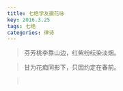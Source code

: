 ```yaml
---
title: 七绝学友摄花咏
key: 2016.3.25
tags: 七绝
categories: 律诗
---
```


<blockquote class="blockquote-center">芬芳桃李靠山边，红紫纷纭染淡烟。
</blockquote>
<blockquote class="blockquote-center">甘为花痴同影下，只因约定在春前。
</blockquote>
<blockquote class="blockquote-center"></br>
</blockquote>

